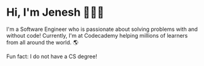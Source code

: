 # Hi, I'm Jenesh 👋👨‍💻

I'm a Software Engineer who is passionate about solving problems with and without code! Currently, I'm at Codecademy helping millions of learners from all around the world. 🌎

Fun fact: I  do not have a CS degree!

<!--
**jenesh/jenesh** is a ✨ _special_ ✨ repository because its `README.md` (this file) appears on your GitHub profile.

Here are some ideas to get you started:

- 🔭 I’m currently working on ...
- 🌱 I’m currently learning ...
- 👯 I’m looking to collaborate on ...
- 🤔 I’m looking for help with ...
- 💬 Ask me about ...
- 📫 How to reach me: ...
- 😄 Pronouns: ...
- ⚡ Fun fact: ...
-->

<!-- [![Jenesh's GitHub stats](https://github-readme-stats.vercel.app/api?username=jenesh)](https://github.com/jenesh/github-readme-stats) -->
